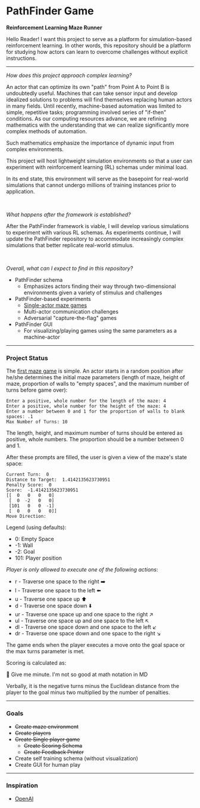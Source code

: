 # PathFinder Game
**Reinforcement Learning Maze Runner**

Hello Reader! I want this project to serve as a platform for simulation-based reinforcement learning. In other words, this repository should be a platform for studying how actors can learn to overcome challenges without explicit instructions. 

___

_How does this project approach complex learning?_

An actor that can optimize its own "path" from Point A to Point B is undoubtedly useful. Machines that can take sensor input and develop idealized solutions to problems will find themselves replacing human actors in many fields. Until recently, machine-based automation was limited to simple, repetitive tasks; programming involved series of "if-then" conditions. As our computing resources advance, we are refining mathematics with the understanding that we can realize significantly more complex methods of automation.

Such mathematics emphasize the importance of dynamic input from complex environments.  

This project will host lightweight simulation environments so that a user can experiment with reinforcement learning (RL) schemas under minimal load. 

In its end state, this environment will serve as the basepoint for real-world simulations that cannot undergo millions of training instances prior to application.

<br />

_What happens after the framework is established?_

After the PathFinder framework is viable, I will develop various simulations to experiment with various RL schemas. As experiments continue, I will update the PathFinder repository to accommodate increasingly complex simulations that better replicate real-world stimulus.

<br />

_Overall, what can I expect to find in this repository?_

- PathFinder schema
  - Emphasizes actors finding their way through two-dimensional environments given a variety of stimulus and challenges
- PathFinder-based experiments
  - [Single-actor maze games](https://github.com/evangibson/pathfinder_game/tree/master/games/random_maze_single_actor.py)
  - Multi-actor communication challenges
  - Adversarial "capture-the-flag" games
- PathFinder GUI 
  - For visualizing/playing games using the same parameters as a machine-actor

___
### Project Status

The [first maze game]((https://github.com/evangibson/pathfinder_game/tree/master/games/random_maze_single_actor.py)) is simple. An actor starts in a random position after he/she determines the initial maze parameters (length of maze, height of maze, proportion of walls to "empty spaces", and the maximum number of turns before game over): 

```
Enter a positive, whole number for the length of the maze: 4
Enter a positive, whole number for the height of the maze: 4
Enter a number between 0 and 1 for the proportion of walls to blank spaces: .1
Max Number of Turns: 10
```
The length, height, and maximum number of turns should be entered as positive, whole numbers. The proportion should be a number between 0 and 1.  

After these prompts are filled, the user is given a view of the maze's state space:
```
Current Turn:  0
Distance to Target:  1.4142135623730951
Penalty Score:  0
Score:  -1.4142135623730951
[[  0   0   0   0]
 [  0  -2   0   0]
 [101   0   0  -1]
 [  0   0   0   0]]
Move Direction:
```
  Legend (using defaults):
  - 0: Empty Space
  - -1: Wall
  - -2: Goal
  - 101: Player position

_Player is only allowed to execute one of the following actions_:
- r - Traverse one space to the right ➡️
- l - Traverse one space to the left ⬅️
- u - Traverse one space up ⬆️
- d - Traverse one space down ⬇️
- ur - Traverse one space up and one space to the right ↗️
- ul - Traverse one space up and one space to the left ↖️
- dl - Traverse one space down and one space to the left ↙️
- dr - Traverse one space down and one space to the right ↘️

The game ends when the player executes a move onto the goal space or the max turns parameter is met. 

Scoring is calculated as:

🔧 Give me  minute. I'm not so good at math notation in MD

Verbally, it is the negative turns minus the Euclidean distance from the player to the goal minus two multiplied by the number of penalties.
   
  
___

### Goals

- ~~Create maze environment~~
- ~~Create players~~
- ~~Create Single player game~~
  - ~~Create Scoring Schema~~
  - ~~Create Feedback Printer~~
- Create self training schema (without visualization)
- Create GUI for human play

___

### Inspiration
- [OpenAI](https://www.youtube.com/watch?v=kopoLzvh5jY)
